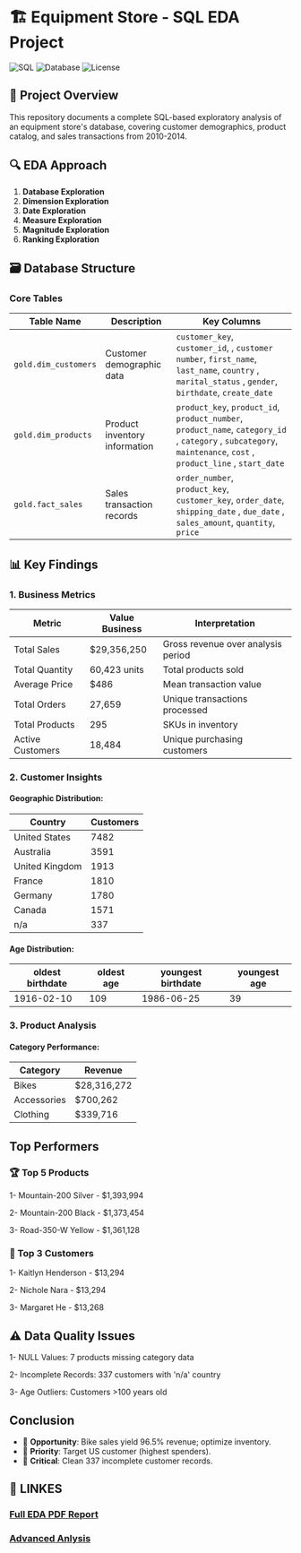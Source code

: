 # 🏗️ Equipment Store - SQL EDA Project

![SQL](https://img.shields.io/badge/SQL-Exploratory%20Data%20Analysis-blue)
![Database](https://img.shields.io/badge/Database-SQL%20Server-red)
![License](https://img.shields.io/badge/License-MIT-green)

## 📌 Project Overview
This repository documents a complete SQL-based exploratory analysis of an equipment store's database, covering customer demographics, product catalog, and sales transactions from 2010-2014.

## 🔍 EDA Approach
1. **Database Exploration**
2. **Dimension Exploration**
3. **Date Exploration**
4. **Measure Exploration**
5. **Magnitude Exploration**
6. **Ranking Exploration**

## 🗃️ Database Structure
### Core Tables
| Table Name | Description | Key Columns |
|------------|-------------|-------------|
| `gold.dim_customers` | Customer demographic data | `customer_key`, `customer_id`, , `customer number`, `first_name`, `last_name`, `country` , `marital_status` , `gender`, `birthdate`, `create_date`|
| `gold.dim_products` | Product inventory information |`product_key`, `product_id`, `product_number`, `product_name`, `category_id` , `category` , `subcategory`, `maintenance`, `cost`  , `product_line` , `start_date` |
| `gold.fact_sales` | Sales transaction records | `order_number`, `product_key`, `customer_key`, `order_date`, `shipping_date` , `due_date` , `sales_amount`, `quantity`, `price` 

## 📊 Key Findings

### 1. Business Metrics
|Metric|	Value	Business |Interpretation|
|------|----------------|--------------|
|Total Sales	|$29,356,250	|Gross revenue over analysis period|
|Total Quantity	|60,423 units	|Total products sold|
|Average Price|	$486	|Mean transaction value|
|Total Orders|	27,659	|Unique transactions processed|
|Total Products|	295	|SKUs in inventory|
|Active Customers|	18,484|	Unique purchasing customers|

### 2. Customer Insights
#### Geographic Distribution:
|Country | Customers|
|--------|----------|
|United States |	7482|
|Australia|3591|
|United Kingdom|	1913|
|France  |1810 |
|Germany |1780 |
|Canada  |1571 |
|n/a	   |337  |

#### Age Distribution:
|oldest birthdate|oldest age|youngest birthdate|youngest age|
|----------------|----------|------------------|------------|
|1916-02-10 |	109	| 1986-06-25 |	39|

### 3. Product Analysis
#### Category Performance:

|Category|Revenue|
|--------|-------|
|Bikes	|$28,316,272|
|Accessories|	$700,262|
|Clothing	|$339,716|

## Top Performers
###  🏆 Top 5 Products
   1- Mountain-200 Silver - $1,393,994

   2- Mountain-200 Black - $1,373,454

   3- Road-350-W Yellow - $1,361,128

### 🏅 Top 3 Customers
   1- Kaitlyn Henderson - $13,294

   2- Nichole Nara - $13,294

   3- Margaret He - $13,268

## ⚠️ Data Quality Issues
   1- NULL Values: 7 products missing category data

   2- Incomplete Records: 337 customers with 'n/a' country

   3- Age Outliers: Customers >100 years old

## **Conclusion**  
- 🚴 **Opportunity**: Bike sales yield 96.5% revenue; optimize inventory.  
- 🎯 **Priority**: Target US customer (highest spenders).  
- 🧹 **Critical**: Clean 337 incomplete customer records. 

## 🔗 LINKES 
### [Full EDA PDF Report](https://github.com/iirama/EDA-Equipment-store/blob/main/Equipment%20Store%20-%20SQL%20EDA%20Report.pdf)
### [Advanced Anlysis ](https://github.com/iirama/Equipment-Store-Advanced-Analysis)

   

